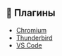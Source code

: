 ## 🔌 Плагины

* [Chromium](./chromium.md)
* [Thunderbird](./thunderbird.md)
* [VS Code](./vscode.md)

